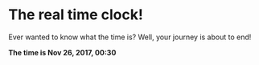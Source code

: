 # The real time clock!

Ever wanted to know what the time is? Well, your journey is about to end!

**The time is Nov 26, 2017, 00:30**